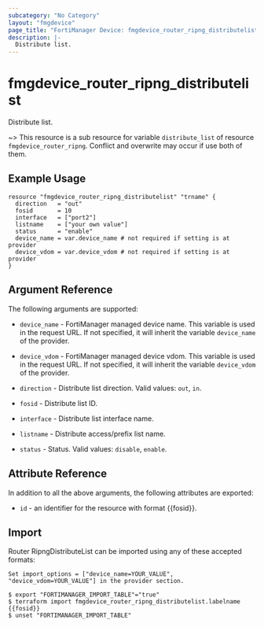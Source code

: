 ```yaml
---
subcategory: "No Category"
layout: "fmgdevice"
page_title: "FortiManager Device: fmgdevice_router_ripng_distributelist"
description: |-
  Distribute list.
---
```


# fmgdevice_router_ripng_distributelist
Distribute list.

~> This resource is a sub resource for variable `distribute_list` of resource `fmgdevice_router_ripng`. Conflict and overwrite may occur if use both of them.



## Example Usage

```hcl
resource "fmgdevice_router_ripng_distributelist" "trname" {
  direction   = "out"
  fosid       = 10
  interface   = ["port2"]
  listname    = ["your own value"]
  status      = "enable"
  device_name = var.device_name # not required if setting is at provider
  device_vdom = var.device_vdom # not required if setting is at provider
}
```

## Argument Reference


The following arguments are supported:

* `device_name` - FortiManager managed device name. This variable is used in the request URL. If not specified, it will inherit the variable `device_name` of the provider.
* `device_vdom` - FortiManager managed device vdom. This variable is used in the request URL. If not specified, it will inherit the variable `device_vdom` of the provider.

* `direction` - Distribute list direction. Valid values: `out`, `in`.

* `fosid` - Distribute list ID.
* `interface` - Distribute list interface name.
* `listname` - Distribute access/prefix list name.
* `status` - Status. Valid values: `disable`, `enable`.



## Attribute Reference

In addition to all the above arguments, the following attributes are exported:
* `id` - an identifier for the resource with format {{fosid}}.

## Import

Router RipngDistributeList can be imported using any of these accepted formats:
```
Set import_options = ["device_name=YOUR_VALUE", "device_vdom=YOUR_VALUE"] in the provider section.

$ export "FORTIMANAGER_IMPORT_TABLE"="true"
$ terraform import fmgdevice_router_ripng_distributelist.labelname {{fosid}}
$ unset "FORTIMANAGER_IMPORT_TABLE"
```

